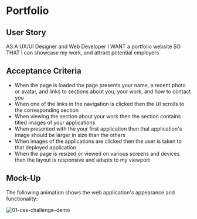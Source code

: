 # Portfolio

## User Story

AS A UX/UI Designer and Web Developer I WANT a portfolio website SO THAT I can showcase my work, and attract potential employers

## Acceptance Criteria

* When the page is loaded the page presents your name, a recent photo or avatar, and links to sections about you, your work, and how to contact you
* When one of the links in the navigation is clicked then the UI scrolls to the corresponding section
* When viewing the section about your work then the section contains titled images of your applications
* When presented with the your first application then that application's image should be larger in size than the others
* When images of the applications are clicked then the user is taken to that deployed application
* When the page is resized or viewed on various screens and devices then the layout is responsive and adapts to my viewport

## Mock-Up

The following animation shows the web application's appearance and functionality:

![01-css-challenge-demo](https://user-images.githubusercontent.com/86853558/201730732-8def039b-8d31-4dda-9028-2f001a3de4e1.gif)
